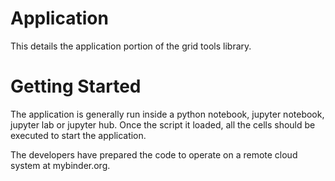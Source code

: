 # Application

This details the application portion of the grid tools library.

# Getting Started

The application is generally run inside a python notebook,
jupyter notebook, jupyter lab or jupyter hub.  Once the script
it loaded, all the cells should be executed to start the application.

The developers have prepared the code to operate on a remote cloud
system at mybinder.org.
